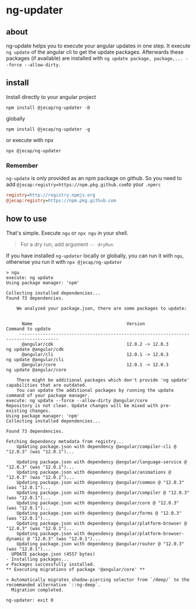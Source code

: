 # ng-updater

## about

ng-update helps you to execute your angular updates in one step. It execute `ng update` of the angular cli to get the update packages. Afterwards these packages (if available) are installed with `ng update package, package,... --force --allow-dirty`.

## install

Install directly to your angular project

`npm install @jecap/ng-updater -D`

globally

`npm install @jecap/ng-updater -g`

or execute with npx

`npx @jecap/ng-updater`

### Remember

`ng-update` is only provided as an npm package on github. So you need to add `@jecap:registry=https://npm.pkg.github.com`to your `.npmrc`

```ini
registry=http://registry.npmjs.org
@jecap:registry=https://npm.pkg.github.com
```

## how to use

That's simple. Execute `ngu` or `npx ngu` in your shell.

> For a dry run, add argument `-- dryRun`

If you have installed `ng-updater` locally or globally, you can run it with `ngu`, otherwise you run it with `npx @jecap/ng-updater`

```dos
> ngu
execute: ng update
Using package manager: 'npm'

Collecting installed dependencies...
Found 73 dependencies.

    We analyzed your package.json, there are some packages to update:


      Name                                    Version                  Command to update
     -------------------------------------------------------------------------------------
      @angular/cdk                            12.0.2 -> 12.0.3         ng update @angular/cdk
      @angular/cli                            12.0.1 -> 12.0.3         ng update @angular/cli
      @angular/core                           12.0.1 -> 12.0.3         ng update @angular/core

    There might be additional packages which don't provide 'ng update' capabilities that are outdated.
    You can update the additional packages by running the update command of your package manager.
execute: ng update --force --allow-dirty @angular/core
Repository is not clean. Update changes will be mixed with pre-existing changes.
Using package manager: 'npm'
Collecting installed dependencies...

Found 73 dependencies.

Fetching dependency metadata from registry...
    Updating package.json with dependency @angular/compiler-cli @ "12.0.3" (was "12.0.1")...

    Updating package.json with dependency @angular/language-service @ "12.0.3" (was "12.0.1")...
    Updating package.json with dependency @angular/animations @ "12.0.3" (was "12.0.1")...
    Updating package.json with dependency @angular/common @ "12.0.3" (was "12.0.1")...
    Updating package.json with dependency @angular/compiler @ "12.0.3" (was "12.0.1")...
    Updating package.json with dependency @angular/core @ "12.0.3" (was "12.0.1")...
    Updating package.json with dependency @angular/forms @ "12.0.3" (was "12.0.1")...
    Updating package.json with dependency @angular/platform-browser @ "12.0.3" (was "12.0.1")...
    Updating package.json with dependency @angular/platform-browser-dynamic @ "12.0.3" (was "12.0.1")...
    Updating package.json with dependency @angular/router @ "12.0.3" (was "12.0.1")...
  UPDATE package.json (4557 bytes)
- Installing packages...
✔ Packages successfully installed.
** Executing migrations of package '@angular/core' **

> Automatically migrates shadow-piercing selector from `/deep/` to the recommanded alternative `::ng-deep`.
  Migration completed.

ng-updater: exit 0
```
